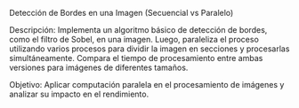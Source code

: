 Detección de Bordes en una Imagen (Secuencial vs Paralelo)

Descripción:
Implementa un algoritmo básico de detección de bordes, como el filtro de Sobel, en una imagen.
Luego, paraleliza el proceso utilizando varios procesos para dividir la imagen en secciones y
procesarlas simultáneamente. Compara el tiempo de procesamiento entre ambas versiones para
imágenes de diferentes tamaños.

Objetivo:
Aplicar computación paralela en el procesamiento de imágenes y analizar su impacto en el
rendimiento.